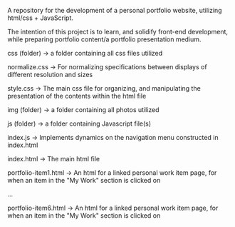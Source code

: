 A repository for the development of a personal portfolio website, utilizing html/css + JavaScript.

The intention of this project is to learn, and solidify front-end development, while preparing portfolio content/a portfolio presentation medium.

css (folder) -> a folder containing all css files utilized
  
  normalize.css -> For normalizing specifications between displays of different resolution and sizes

  style.css -> The main css file for organizing, and manipulating the presentation of the contents within the html file

img (folder) -> a folder containing all photos utilized

js (folder) -> a folder containing Javascript file(s)

  index.js -> Implements dynamics on the navigation menu constructed in index.html

index.html -> The main html file

portfolio-item1.html -> An html for a linked personal work item page, for when an item in the "My Work" section is clicked on

...

portfolio-item6.html -> An html for a linked personal work item page, for when an item in the "My Work" section is clicked on
